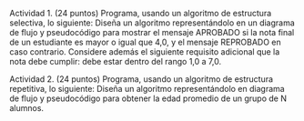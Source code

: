 Actividad 1. (24 puntos) Programa, usando un algoritmo de estructura selectiva, lo siguiente: 
Diseña un algoritmo representándolo en un diagrama de flujo y pseudocódigo para mostrar el mensaje APROBADO si la nota final de un estudiante es mayor o igual que 4,0, y el mensaje REPROBADO en caso contrario. Considere además el siguiente requisito adicional que la nota debe cumplir: debe estar dentro del rango 1,0 a 7,0.

Actividad 2. (24 puntos) Programa, usando un algoritmo de estructura repetitiva, lo siguiente:
Diseña un algoritmo representándolo en diagrama de flujo y pseudocódigo para obtener la edad promedio de un grupo de N alumnos.
